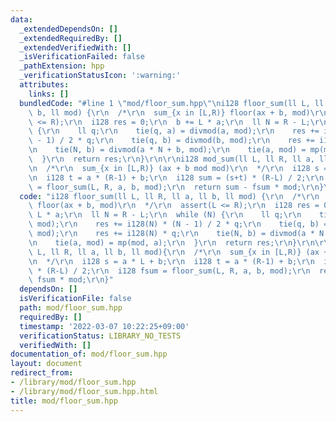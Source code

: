 ```yaml
---
data:
  _extendedDependsOn: []
  _extendedRequiredBy: []
  _extendedVerifiedWith: []
  _isVerificationFailed: false
  _pathExtension: hpp
  _verificationStatusIcon: ':warning:'
  attributes:
    links: []
  bundledCode: "#line 1 \"mod/floor_sum.hpp\"\ni128 floor_sum(ll L, ll R, ll a, ll\
    \ b, ll mod) {\r\n  /*\r\n  sum_{x in [L,R)} floor(ax + b, mod)\r\n  */\r\n  assert(L\
    \ <= R);\r\n  i128 res = 0;\r\n  b += L * a;\r\n  ll N = R - L;\r\n  while (N)\
    \ {\r\n    ll q;\r\n    tie(q, a) = divmod(a, mod);\r\n    res += i128(N) * (N\
    \ - 1) / 2 * q;\r\n    tie(q, b) = divmod(b, mod);\r\n    res += i128(N) * q;\r\
    \n    tie(N, b) = divmod(a * N + b, mod);\r\n    tie(a, mod) = mp(mod, a);\r\n\
    \  }\r\n  return res;\r\n}\r\n\r\ni128 mod_sum(ll L, ll R, ll a, ll b, ll mod){\r\
    \n  /*\r\n  sum_{x in [L,R)} (ax + b mod mod)\r\n  */\r\n  i128 s = a * L + b;\r\
    \n  i128 t = a * (R-1) + b;\r\n  i128 sum = (s+t) * (R-L) / 2;\r\n  i128 fsum\
    \ = floor_sum(L, R, a, b, mod);\r\n  return sum - fsum * mod;\r\n}\n"
  code: "i128 floor_sum(ll L, ll R, ll a, ll b, ll mod) {\r\n  /*\r\n  sum_{x in [L,R)}\
    \ floor(ax + b, mod)\r\n  */\r\n  assert(L <= R);\r\n  i128 res = 0;\r\n  b +=\
    \ L * a;\r\n  ll N = R - L;\r\n  while (N) {\r\n    ll q;\r\n    tie(q, a) = divmod(a,\
    \ mod);\r\n    res += i128(N) * (N - 1) / 2 * q;\r\n    tie(q, b) = divmod(b,\
    \ mod);\r\n    res += i128(N) * q;\r\n    tie(N, b) = divmod(a * N + b, mod);\r\
    \n    tie(a, mod) = mp(mod, a);\r\n  }\r\n  return res;\r\n}\r\n\r\ni128 mod_sum(ll\
    \ L, ll R, ll a, ll b, ll mod){\r\n  /*\r\n  sum_{x in [L,R)} (ax + b mod mod)\r\
    \n  */\r\n  i128 s = a * L + b;\r\n  i128 t = a * (R-1) + b;\r\n  i128 sum = (s+t)\
    \ * (R-L) / 2;\r\n  i128 fsum = floor_sum(L, R, a, b, mod);\r\n  return sum -\
    \ fsum * mod;\r\n}"
  dependsOn: []
  isVerificationFile: false
  path: mod/floor_sum.hpp
  requiredBy: []
  timestamp: '2022-03-07 10:22:25+09:00'
  verificationStatus: LIBRARY_NO_TESTS
  verifiedWith: []
documentation_of: mod/floor_sum.hpp
layout: document
redirect_from:
- /library/mod/floor_sum.hpp
- /library/mod/floor_sum.hpp.html
title: mod/floor_sum.hpp
---
```

